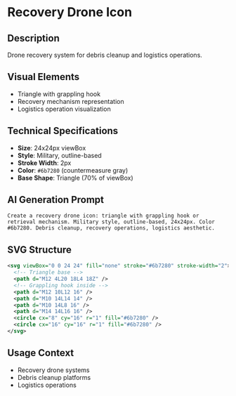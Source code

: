 # Recovery Drone Icon

## Description

Drone recovery system for debris cleanup and logistics operations.

## Visual Elements

- Triangle with grappling hook
- Recovery mechanism representation
- Logistics operation visualization

## Technical Specifications

- **Size**: 24x24px viewBox
- **Style**: Military, outline-based
- **Stroke Width**: 2px
- **Color**: `#6b7280` (countermeasure gray)
- **Base Shape**: Triangle (70% of viewBox)

## AI Generation Prompt

```text
Create a recovery drone icon: triangle with grappling hook or retrieval mechanism. Military style, outline-based, 24x24px. Color #6b7280. Debris cleanup, recovery operations, logistics aesthetic.
```

## SVG Structure

```svg
<svg viewBox="0 0 24 24" fill="none" stroke="#6b7280" stroke-width="2">
  <!-- Triangle base -->
  <path d="M12 4L20 18L4 18Z" />
  <!-- Grappling hook inside -->
  <path d="M12 10L12 16" />
  <path d="M10 14L14 14" />
  <path d="M10 14L8 16" />
  <path d="M14 14L16 16" />
  <circle cx="8" cy="16" r="1" fill="#6b7280" />
  <circle cx="16" cy="16" r="1" fill="#6b7280" />
</svg>
```

## Usage Context

- Recovery drone systems
- Debris cleanup platforms
- Logistics operations
